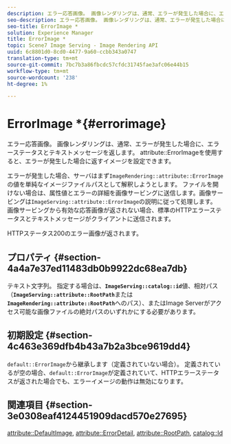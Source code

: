 ```yaml
---
description: エラー応答画像。 画像レンダリングは、通常、エラーが発生した場合に、エラーステータスとテキストメッセージを返します。 attribute ErrorImageを使用すると、エラーが発生した場合にイメージが返されるように設定できます。
seo-description: エラー応答画像。 画像レンダリングは、通常、エラーが発生した場合に、エラーステータスとテキストメッセージを返します。 attribute ErrorImageを使用すると、エラーが発生した場合にイメージが返されるように設定できます。
seo-title: ErrorImage *
solution: Experience Manager
title: ErrorImage *
topic: Scene7 Image Serving - Image Rendering API
uuid: 6c8801d0-8cd0-4477-9a60-ccbb343a0747
translation-type: tm+mt
source-git-commit: 7bc7b3a86fbcdc57cfdc31745fae3afc06e44b15
workflow-type: tm+mt
source-wordcount: '238'
ht-degree: 1%

---
```



# ErrorImage *{#errorimage}

エラー応答画像。 画像レンダリングは、通常、エラーが発生した場合に、エラーステータスとテキストメッセージを返します。 attribute::ErrorImageを使用すると、エラーが発生した場合に返すイメージを設定できます。

エラーが発生した場合、サーバはまず`ImageRendering::attribute::ErrorImage`の値を単純なイメージファイルパスとして解釈しようとします。 ファイルを開けない場合は、属性値とエラーの詳細を画像サービングに送信します。画像サービングは`ImageServing::attribute::ErrorImage`の説明に従って処理します。 画像サービングから有効な応答画像が返されない場合、標準のHTTPエラーステータスとテキストメッセージがクライアントに送信されます。

HTTPステータス200のエラー画像が返されます。

## プロパティ {#section-4a4a7e37ed11483db0b9922dc68ea7db}

テキスト文字列。 指定する場合は、**`ImageServing::catalog::id`**&#x200B;値、相対パス（**`ImageServing::attribute::RootPath`**&#x200B;または&#x200B;**`ImageRendering::attribute::RootPath`**&#x200B;へのパス）、またはImage Serverがアクセス可能な画像ファイルの絶対パスのいずれかにする必要があります。

## 初期設定 {#section-4c463e369dfb4b43a7b2a3bce9619dd4}

`default::ErrorImage`から継承します（定義されていない場合）。 定義されているが空の場合、`default::ErrorImage`が定義されていて、HTTPエラーステータスが返された場合でも、エラーイメージの動作は無効になります。

## 関連項目 {#section-3e0308eaf4124451909dacd570e27695}

[attribute::DefaultImage](../../../../../ir-api/material-cat/image-rendering-api-ref/c-ir-material-catalog/c-ir-attributes-reference/r-ir-defaultpix.md#reference-102c98f9b5d24d2aaaeb756653fb0e6f),  [attribute::ErrorDetail](../../../../../ir-api/material-cat/image-rendering-api-ref/c-ir-material-catalog/c-ir-attributes-reference/r-ir-errordetail.md#reference-123b56eed6cf49cea6e0490672b7c53b),  [attribute::RootPath](../../../../../ir-api/material-cat/image-rendering-api-ref/c-ir-material-catalog/c-ir-attributes-reference/r-ir-rootpath.md#reference-a4d7c96b62e14fcbad1740c702f160f3),  [catalog::Id](../../../../../ir-api/material-cat/image-rendering-api-ref/c-ir-material-catalog/c-ir-material-data-reference/r-ir-id.md#reference-cba2a53a952e403fb57a4e8569f9cf85)
